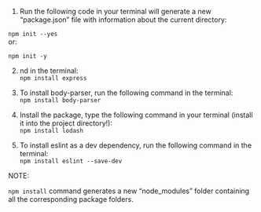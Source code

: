 1. Run the following code in your terminal will generate a new “package.json” file with information about the current directory:

`npm init --yes`  
or:

`npm init -y`

2. nd in the terminal:   
`npm install express`  

3. To install body-parser, run the following command in the terminal:   
`npm install body-parser`

4. Install the package, type the following command in your terminal (install it into the project directory!):  
`npm install lodash`

5. To install eslint as a dev dependency, run the following command in the terminal:  
`npm install eslint --save-dev`

NOTE: 

`npm install` command generates a new “node_modules” folder containing all the corresponding package folders.
